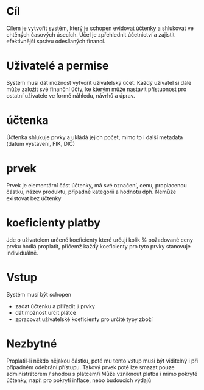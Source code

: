 # Cíl
Cílem je vytvořit systém, který je schopen evidovat účtenky a shlukovat ve chtěných časových úsecích.
Účel je zpřehlednit účetnictví a zajistit efektivnější správu odesílaných financí.

# Uživatelé a permise
Systém musí dát možnost vytvořit uživatelský účet. Každý uživatel si dále může založit své finanční účty, ke kterým může nastavit přístupnost pro ostatní uživatele ve formě náhledu, návrhů a úprav.

# účtenka
Účtenka shlukuje prvky a ukládá jejich počet, mimo to i další metadata (datum vystavení, FIK, DIČ)

# prvek
Prvek je elementární část účtenky, má své označení, cenu, proplacenou částku, název produktu, případně kategorii a hodnotu dph. Nemůže existovat bez účtenky


# koeficienty platby
Jde o uživatelem určené koeficienty které určují kolik % požadované ceny prvku hodlá proplatit, přičemž každý koeficienty pro tyto prvky stanovuje individuálně.

# Vstup
Systém musí být schopen
- zadat účtenku a přiřadit jí prvky
- dát možnost určit plátce
- zpracovat uživatelské koeficienty pro určité typy zboží

# Nezbytné
Proplatil-li někdo nějakou částku, poté mu tento vstup musí být viditelný i při případném odebrání přístupu. 
Takový prvek poté lze smazat pouze administrátorem / shodou s plátcem/i
Může vzniknout platba i mimo pokryté účtenky, např. pro pokrytí inflace, nebo budoucích výdajů